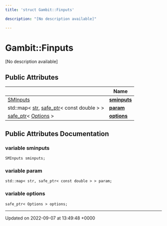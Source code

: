 ```yaml
---
title: 'struct Gambit::Finputs'

description: "[No description available]"

---
```


# Gambit::Finputs





[No description available]

## Public Attributes

|                | Name           |
| -------------- | -------------- |
| [SMInputs](/documentation/code/classes/structgambit_1_1sminputs/) | **[sminputs](/documentation/code/classes/structgambit_1_1finputs/#variable-sminputs)**  |
| std::map< [str](/documentation/code/namespaces/namespacegambit/#typedef-str), [safe_ptr](/documentation/code/classes/classgambit_1_1safe__ptr/)< const double > > | **[param](/documentation/code/classes/structgambit_1_1finputs/#variable-param)**  |
| [safe_ptr](/documentation/code/classes/classgambit_1_1safe__ptr/)< [Options](/documentation/code/classes/classgambit_1_1options/) > | **[options](/documentation/code/classes/structgambit_1_1finputs/#variable-options)**  |

## Public Attributes Documentation

### variable sminputs

```
SMInputs sminputs;
```


### variable param

```
std::map< str, safe_ptr< const double > > param;
```


### variable options

```
safe_ptr< Options > options;
```


-------------------------------

Updated on 2022-09-07 at 13:49:48 +0000